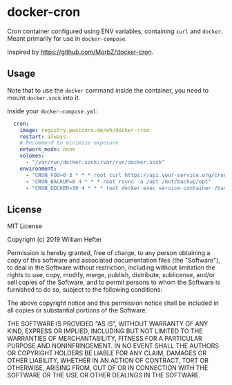 # docker-cron

Cron container configured using ENV variables, containing `curl` and `docker`. Meant primarily for use in `docker-compose`.

Inspired by https://github.com/MorbZ/docker-cron.


## Usage

Note that to use the `docker` command inside the container, you need to mount `docker.sock` into it.

Inside your `docker-compose.yml`:
```yaml
  cron:
    image: registry.pwnicorn.de/wh/docker-cron
    restart: always
    # Recommend to minimize exposure
    network_mode: none
    volumes:
      - "/var/run/docker.sock:/var/run/docker.sock"
    environment:
      - "CRON_FOO=0 3 * * * root curl https://api.your-service.org/cron.php"
      - "CRON_BACKUP=0 4 * * * root rsync -a /opt /mnt/backup/opt"
      - "CRON_DOCKER=30 4 * * * root docker exec service-container /backup.sh"
```


## License

MIT License

Copyright (c) 2019 William Hefter

Permission is hereby granted, free of charge, to any person obtaining a copy
of this software and associated documentation files (the "Software"), to deal
in the Software without restriction, including without limitation the rights
to use, copy, modify, merge, publish, distribute, sublicense, and/or sell
copies of the Software, and to permit persons to whom the Software is
furnished to do so, subject to the following conditions:

The above copyright notice and this permission notice shall be included in all
copies or substantial portions of the Software.

THE SOFTWARE IS PROVIDED "AS IS", WITHOUT WARRANTY OF ANY KIND, EXPRESS OR
IMPLIED, INCLUDING BUT NOT LIMITED TO THE WARRANTIES OF MERCHANTABILITY,
FITNESS FOR A PARTICULAR PURPOSE AND NONINFRINGEMENT. IN NO EVENT SHALL THE
AUTHORS OR COPYRIGHT HOLDERS BE LIABLE FOR ANY CLAIM, DAMAGES OR OTHER
LIABILITY, WHETHER IN AN ACTION OF CONTRACT, TORT OR OTHERWISE, ARISING FROM,
OUT OF OR IN CONNECTION WITH THE SOFTWARE OR THE USE OR OTHER DEALINGS IN THE
SOFTWARE.

